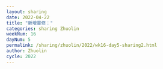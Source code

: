 ```yaml
---
layout: sharing
date: 2022-04-22
title: "新增靈修："
categories: sharing Zhuolin
weekNum: 16
dayNum: 5
permalink: /sharing/zhuolin/2022/wk16-day5-sharing2.html
author: Zhuolin
cycle: 2022
---  
```

